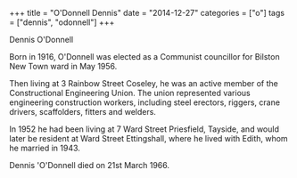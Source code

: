 +++
title = "O'Donnell Dennis"
date = "2014-12-27"
categories = ["o"]
tags = ["dennis", "odonnell"]
+++

Dennis O'Donnell

Born in 1916, O'Donnell was elected as a Communist councillor for Bilston New Town ward in May 1956.

Then living at 3 Rainbow Street Coseley, he was an active member of the Constructional Engineering Union. The union represented various engineering construction workers, including steel erectors, riggers, crane drivers, scaffolders, fitters and welders.

In 1952 he had been living at 7 Ward Street Priesfield, Tayside, and would later be resident at Ward Street Ettingshall, where he lived with Edith, whom he married in 1943.

Dennis 'O'Donnell died on 21st March 1966.
